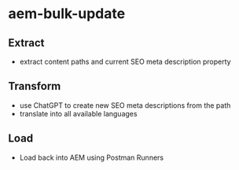 # aem-bulk-update

## Extract
 * extract content paths and current SEO meta description property

## Transform
 * use ChatGPT to create new SEO meta descriptions from the path
 * translate into all available languages

## Load
* Load back into AEM using Postman Runners
